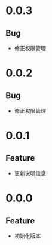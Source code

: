 # 0.0.3
## Bug

- 修正权限管理

# 0.0.2
## Bug

- 修正权限管理

# 0.0.1
## Feature

- 更新说明信息

# 0.0.0
## Feature

- 初始化版本

